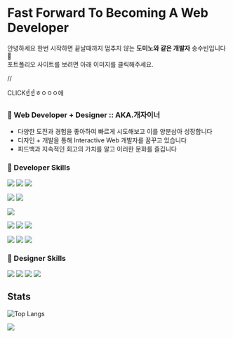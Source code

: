# Fast Forward To Becoming A Web Developer
안녕하세요 한번 시작하면 끝날때까지 멈추지 않는 **도미노와 같은 개발자** 송수빈입니다💨 </Br>
<span>포트폴리오 사이트를 보려면 아래 이미지를 클릭해주세요.</span>


<!-- <a target="_blank" href="http://ssongsu.dothome.co.kr/"><img src="https://user-images.githubusercontent.com/84695884/226165251-196c36b0-28b3-4706-9b20-3ea23d99ae12.gif" /></a> -->


//<p>CLICK☝️☝️ㅎㅇㅇㅇ에</p>


### 👊 Web Developer + Designer :: AKA.개자이너 
- 다양한 도전과 경험을 좋아하여 빠르게 시도해보고 이를 양분삼아 성장합니다
- 디자인 + 개발을 통해 Interactive Web 개발자를 꿈꾸고 있습니다
- 피드백과 지속적인 회고의 가치를 알고 이러한 문화를 즐깁니다

### 👊 Developer Skills
<img src="https://img.shields.io/badge/HTML5-E34F26?style=flat-square&logo=HTML5&logoColor=white"/> <img src="https://img.shields.io/badge/CSS3-1572B6?style=flat-square&logo=CSS3&logoColor=white"/> <img src="https://img.shields.io/badge/SASS-CC6699?style=flat-square&logo=SASS&logoColor=white"/> 

<img src="https://img.shields.io/badge/JavaScript-F7DF1E?style=flat-square&logo=JavaScript&logoColor=white"/> <img src="https://img.shields.io/badge/TypeScript-3178C6?style=flat-square&logo=TypeScript&logoColor=white"/>

<img src="https://img.shields.io/badge/REACT-61DAFB?style=flat-square&logo=REACT&logoColor=white"/>

<img src="https://img.shields.io/badge/Node.Js-339933?style=flat-square&logo=Node.Js&logoColor=white"/> <img src="https://img.shields.io/badge/Express-000000?style=flat-square&logo=Express&logoColor=white"/> <img src="https://img.shields.io/badge/MySQL-4479A1?style=flat-square&logo=MySQL&logoColor=white"/>

<img src="https://img.shields.io/badge/Git-F05032?style=flat-square&logo=Git&logoColor=white"/> <img src="https://img.shields.io/badge/Github-000000?style=flat-square&logo=Github&logoColor=white"/>  <img src="https://img.shields.io/badge/Sourcetree-0052CC?style=flat-square&logo=Sourcetree&logoColor=white"/> 


### 👊 Designer Skills
<img src="https://img.shields.io/badge/AdobeXD-FF61F6?style=flat-square&logo=AdobeXD&logoColor=white"/> <img src="https://img.shields.io/badge/Figma-F24E1E?style=flat-square&logo=Figma&logoColor=white"/> <img src="https://img.shields.io/badge/AdobePhotoshop-31A8FF?style=flat-square&logo=AdobePhotoshop&logoColor=white"/> <img src="https://img.shields.io/badge/AdobeIllustrator-FF9A00?style=flat-square&logo=AdobeIllustrator&logoColor=white"/> 












## Stats
![Top Langs](https://github-readme-stats.vercel.app/api/top-langs/?username=ssb1565b&theme=dracula) 

<img src="https://github-readme-stats.vercel.app/api?username=ssb1565b&show_icons=true&theme=radical">

<!-- ### BAEKJOON
[![Solved.ac Profile](http://mazassumnida.wtf/api/v2/generate_badge?boj=dbswp123)](https://solved.ac/dbswp123/) -->
